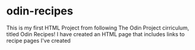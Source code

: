 # odin-recipes
This is my first HTML Project from following The Odin Project cirriculum, titled Odin Recipes!
I have created an HTML page that includes links to recipe pages I've created
